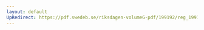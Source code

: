 ```yaml
---
layout: default
UpRedirect: https://pdf.swedeb.se/riksdagen-volumeG-pdf/199192/reg_199192/reg_199192_1007.pdf
---
```

